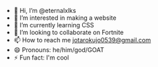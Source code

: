 - 👋 Hi, I’m @eternalxlks
- 👀 I’m interested in making a website
- 🌱 I’m currently learning CSS
- 💞️ I’m looking to collaborate on Fortnite
- 📫 How to reach me jotarokujo0539@gmail.com
- 😄 Pronouns: he/him/god/GOAT
- ⚡ Fun fact: I'm cool

<!---
eternalxlks/eternalxlks is a ✨ special ✨ repository because its `README.md` (this file) appears on your GitHub profile.
You can click the Preview link to take a look at your changes.
--->
